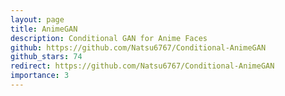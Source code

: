 ```yaml
---
layout: page
title: AnimeGAN
description: Conditional GAN for Anime Faces
github: https://github.com/Natsu6767/Conditional-AnimeGAN
github_stars: 74
redirect: https://github.com/Natsu6767/Conditional-AnimeGAN
importance: 3
---
```

